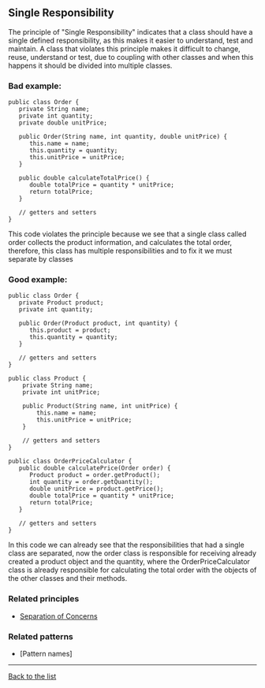 ## Single Responsibility

The principle of "Single Responsibility" indicates that a class should have a single defined responsibility, as this makes it easier to understand, test and maintain. A class that violates this principle makes it difficult to change, reuse, understand or test, due to coupling with other classes and when this happens it should be divided into multiple classes.

### Bad example:

```
public class Order {
   private String name;
   private int quantity;
   private double unitPrice;

   public Order(String name, int quantity, double unitPrice) {
      this.name = name;
      this.quantity = quantity;
      this.unitPrice = unitPrice;
   }

   public double calculateTotalPrice() {
      double totalPrice = quantity * unitPrice;
      return totalPrice;
   }

   // getters and setters
}
```
This code violates the principle because we see that a single class called order collects the product information, and calculates the total order, therefore, this class has multiple responsibilities and to fix it we must separate by classes

### Good example:

```
public class Order {
   private Product product;
   private int quantity;

   public Order(Product product, int quantity) {
      this.product = product;
      this.quantity = quantity;
   }

   // getters and setters
}

public class Product {
    private String name;
    private int unitPrice;

    public Product(String name, int unitPrice) {
        this.name = name;
        this.unitPrice = unitPrice;
    }

    // getters and setters
}

public class OrderPriceCalculator {
   public double calculatePrice(Order order) {
      Product product = order.getProduct();
      int quantity = order.getQuantity();
      double unitPrice = product.getPrice();
      double totalPrice = quantity * unitPrice;
      return totalPrice;
   }

   // getters and setters
}
```
In this code we can already see that the responsibilities that had a single class are separated, now the order class is responsible for receiving already created a product object and the quantity, where the OrderPriceCalculator class is already responsible for calculating the total order with the objects of the other classes and their methods.

### Related principles

- [Separation of Concerns](../general/separationofconcerns.md)

### Related patterns

- [Pattern names]

---
[Back to the list](./README.md)